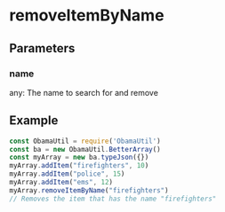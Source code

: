 # removeItemByName
## Parameters
### name
any: The name to search for and remove
## Example
```javascript
const ObamaUtil = require('ObamaUtil')
const ba = new ObamaUtil.BetterArray()
const myArray = new ba.typeJson({})
myArray.addItem("firefighters", 10)
myArray.addItem("police", 15)
myArray.addItem("ems", 12)
myArray.removeItemByName("firefighters")
// Removes the item that has the name "firefighters"
```